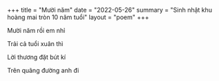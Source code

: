 +++
title = "Mười năm"
date = "2022-05-26"
summary = "Sinh nhật khu hoàng mai tròn 10 năm tuổi"
layout = "poem"
+++

Mười năm rồi em nhỉ

Trải cả tuổi xuân thì

Lời thương đặt bút kí

Trên quãng đường anh đi

